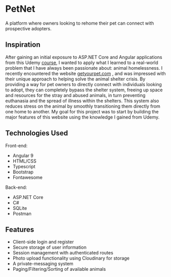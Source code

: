 # PetNet
A platform where owners looking to rehome their pet can connect with prospective adopters.

## Inspiration
After gaining an initial exposure to ASP.NET Core and Angular applications from this Udemy [course](https://www.udemy.com/course/build-an-app-with-aspnet-core-and-angular-from-scratch/),
I wanted to apply what I learned to a real-world problem that I have always been passionate about: animal homelessness. I recently encountered the website [getyourpet.com](https://getyourpet.com/) , and was impressed with their unique approach to helping solve the animal shelter
crisis. By providing a way for pet owners to directly connect with individuals looking to adopt, they can completely bypass the shelter system,
freeing up space and resources for the stray and abused animals, in turn preventing euthanasia and the spread of illness within the shelters.
This system also reduces stress on the animal by smoothly transitioning them directly from one home to another.
My goal for this project was to start by building the major features of this website using the knowledge I gained from Udemy.

## Technologies Used

Front-end:
- Angular 9
- HTML/CSS
- Typescript
- Bootstrap
- Fontawesome

Back-end:
- ASP.NET Core
- C#
- SQLite
- Postman

## Features
- Client-side login and register
- Secure storage of user information
- Session management with authenticated routes
- Photo upload functionality using Cloudinary for storage
- A private-messaging system
- Paging/Filtering/Sorting of available animals

